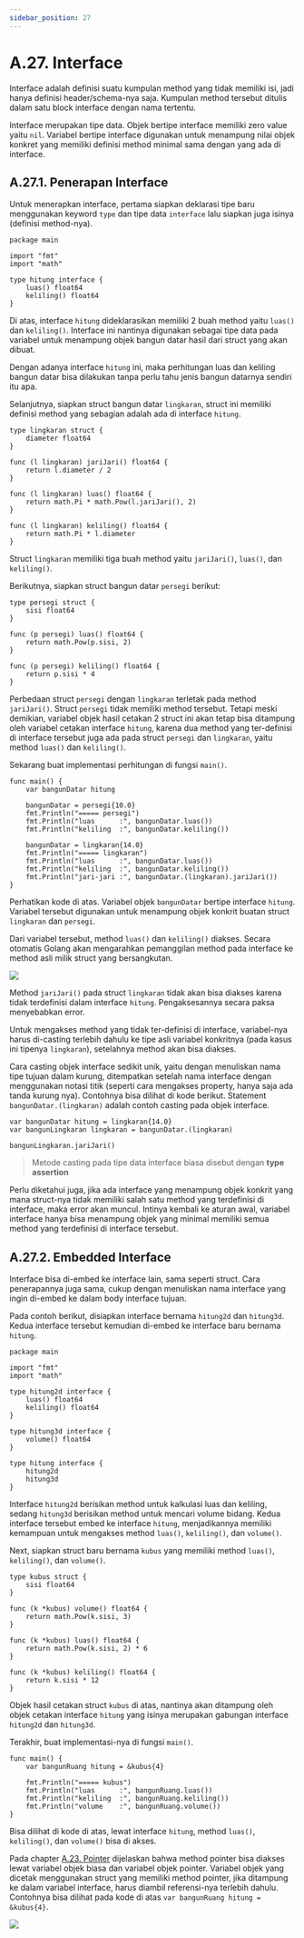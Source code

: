 ```yaml
---
sidebar_position: 27
---
```


# A.27. Interface


Interface adalah definisi suatu kumpulan method yang tidak memiliki isi, jadi hanya definisi header/schema-nya saja. Kumpulan method tersebut ditulis dalam satu block interface dengan nama tertentu.

Interface merupakan tipe data. Objek bertipe interface memiliki zero value yaitu  `nil`. Variabel bertipe interface digunakan untuk menampung nilai objek konkret yang memiliki definisi method minimal sama dengan yang ada di interface.

## A.27.1. Penerapan Interface

Untuk menerapkan interface, pertama siapkan deklarasi tipe baru menggunakan keyword  `type`  dan tipe data  `interface`  lalu siapkan juga isinya (definisi method-nya).

```
package main

import "fmt"
import "math"

type hitung interface {
    luas() float64
    keliling() float64
}
```

Di atas, interface  `hitung`  dideklarasikan memiliki 2 buah method yaitu  `luas()`  dan  `keliling()`. Interface ini nantinya digunakan sebagai tipe data pada variabel untuk menampung objek bangun datar hasil dari struct yang akan dibuat.

Dengan adanya interface  `hitung`  ini, maka perhitungan luas dan keliling bangun datar bisa dilakukan tanpa perlu tahu jenis bangun datarnya sendiri itu apa.

Selanjutnya, siapkan struct bangun datar  `lingkaran`, struct ini memiliki definisi method yang sebagian adalah ada di interface  `hitung`.

```
type lingkaran struct {
    diameter float64
}

func (l lingkaran) jariJari() float64 {
    return l.diameter / 2
}

func (l lingkaran) luas() float64 {
    return math.Pi * math.Pow(l.jariJari(), 2)
}

func (l lingkaran) keliling() float64 {
    return math.Pi * l.diameter
}
```

Struct  `lingkaran`  memiliki tiga buah method yaitu  `jariJari()`,  `luas()`, dan  `keliling()`.

Berikutnya, siapkan struct bangun datar  `persegi`  berikut:

```
type persegi struct {
    sisi float64
}

func (p persegi) luas() float64 {
    return math.Pow(p.sisi, 2)
}

func (p persegi) keliling() float64 {
    return p.sisi * 4
}
```

Perbedaan struct  `persegi`  dengan  `lingkaran`  terletak pada method  `jariJari()`. Struct  `persegi`  tidak memiliki method tersebut. Tetapi meski demikian, variabel objek hasil cetakan 2 struct ini akan tetap bisa ditampung oleh variabel cetakan interface  `hitung`, karena dua method yang ter-definisi di interface tersebut juga ada pada struct  `persegi`  dan  `lingkaran`, yaitu method  `luas()`  dan  `keliling()`.

Sekarang buat implementasi perhitungan di fungsi  `main()`.

```
func main() {
    var bangunDatar hitung

    bangunDatar = persegi{10.0}
    fmt.Println("===== persegi")
    fmt.Println("luas      :", bangunDatar.luas())
    fmt.Println("keliling  :", bangunDatar.keliling())

    bangunDatar = lingkaran{14.0}
    fmt.Println("===== lingkaran")
    fmt.Println("luas      :", bangunDatar.luas())
    fmt.Println("keliling  :", bangunDatar.keliling())
    fmt.Println("jari-jari :", bangunDatar.(lingkaran).jariJari())
}
```

Perhatikan kode di atas. Variabel objek  `bangunDatar`  bertipe interface  `hitung`. Variabel tersebut digunakan untuk menampung objek konkrit buatan struct  `lingkaran`  dan  `persegi`.

Dari variabel tersebut, method  `luas()`  dan  `keliling()`  diakses. Secara otomatis Golang akan mengarahkan pemanggilan method pada interface ke method asli milik struct yang bersangkutan.

**![](https://lh7-rt.googleusercontent.com/docsz/AD_4nXc6dG61QFyCDlrjGVxwTokAlgOjUUAfR95q2ad2FFQLJDfefd62vb826rr54DF_kxjrRAB9d3ULf0HhNBKkFg9lj9NWz-69z1wTpde4rjSR0d7M3B9dIk5OaWWgYsKvwLLJvLTZcnFon7ecDucRMNQz6Lft?key=d3s-vJLBsYtwvRvGfZhdnw)**

Method  `jariJari()`  pada struct  `lingkaran`  tidak akan bisa diakses karena tidak terdefinisi dalam interface  `hitung`. Pengaksesannya secara paksa menyebabkan error.

Untuk mengakses method yang tidak ter-definisi di interface, variabel-nya harus di-casting terlebih dahulu ke tipe asli variabel konkritnya (pada kasus ini tipenya  `lingkaran`), setelahnya method akan bisa diakses.

Cara casting objek interface sedikit unik, yaitu dengan menuliskan nama tipe tujuan dalam kurung, ditempatkan setelah nama interface dengan menggunakan notasi titik (seperti cara mengakses property, hanya saja ada tanda kurung nya). Contohnya bisa dilihat di kode berikut. Statement  `bangunDatar.(lingkaran)`  adalah contoh casting pada objek interface.

```
var bangunDatar hitung = lingkaran{14.0}
var bangunLingkaran lingkaran = bangunDatar.(lingkaran)

bangunLingkaran.jariJari()
```

> Metode casting pada tipe data interface biasa disebut dengan  **type assertion**

Perlu diketahui juga, jika ada interface yang menampung objek konkrit yang mana struct-nya tidak memiliki salah satu method yang terdefinisi di interface, maka error akan muncul. Intinya kembali ke aturan awal, variabel interface hanya bisa menampung objek yang minimal memiliki semua method yang terdefinisi di interface tersebut.

## A.27.2. Embedded Interface

Interface bisa di-embed ke interface lain, sama seperti struct. Cara penerapannya juga sama, cukup dengan menuliskan nama interface yang ingin di-embed ke dalam body interface tujuan.

Pada contoh berikut, disiapkan interface bernama  `hitung2d`  dan  `hitung3d`. Kedua interface tersebut kemudian di-embed ke interface baru bernama  `hitung`.

```
package main

import "fmt"
import "math"

type hitung2d interface {
    luas() float64
    keliling() float64
}

type hitung3d interface {
    volume() float64
}

type hitung interface {
    hitung2d
    hitung3d
}
```

Interface  `hitung2d`  berisikan method untuk kalkulasi luas dan keliling, sedang  `hitung3d`  berisikan method untuk mencari volume bidang. Kedua interface tersebut embed ke interface  `hitung`, menjadikannya memiliki kemampuan untuk mengakses method  `luas()`,  `keliling()`, dan  `volume()`.

Next, siapkan struct baru bernama  `kubus`  yang memiliki method  `luas()`,  `keliling()`, dan  `volume()`.

```
type kubus struct {
    sisi float64
}

func (k *kubus) volume() float64 {
    return math.Pow(k.sisi, 3)
}

func (k *kubus) luas() float64 {
    return math.Pow(k.sisi, 2) * 6
}

func (k *kubus) keliling() float64 {
    return k.sisi * 12
}
```

Objek hasil cetakan struct  `kubus`  di atas, nantinya akan ditampung oleh objek cetakan interface  `hitung`  yang isinya merupakan gabungan interface  `hitung2d`  dan  `hitung3d`.

Terakhir, buat implementasi-nya di fungsi  `main()`.

```
func main() {
    var bangunRuang hitung = &kubus{4}

    fmt.Println("===== kubus")
    fmt.Println("luas      :", bangunRuang.luas())
    fmt.Println("keliling  :", bangunRuang.keliling())
    fmt.Println("volume    :", bangunRuang.volume())
}

```

Bisa dilihat di kode di atas, lewat interface  `hitung`, method  `luas()`,  `keliling()`, dan  `volume()`  bisa di akses.

Pada chapter  [A.23. Pointer](https://dasarpemrogramangolang.novalagung.com/A-pointer.html)  dijelaskan bahwa method pointer bisa diakses lewat variabel objek biasa dan variabel objek pointer. Variabel objek yang dicetak menggunakan struct yang memiliki method pointer, jika ditampung ke dalam variabel interface, harus diambil referensi-nya terlebih dahulu. Contohnya bisa dilihat pada kode di atas  `var bangunRuang hitung = &kubus{4}`.

**![](https://lh7-rt.googleusercontent.com/docsz/AD_4nXeow4Tdnj5amBECqknpsHO2JGxFjDOw2N11UkFNVhJctbV3viLGuz5nICNSVzMtSbvc9bT6Gf8u0L5dBdgyYuzgmYq5aUrgCQz7yQ9fUfa6BLyyzQVekbrFqP-XZh1oywlDNw2T7UgfhtP-gAfXcJ1ogMgf?key=d3s-vJLBsYtwvRvGfZhdnw)**